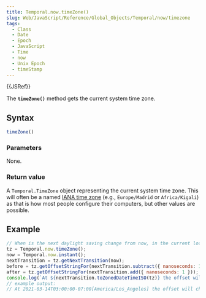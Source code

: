 ```yaml
---
title: Temporal.now.timeZone()
slug: Web/JavaScript/Reference/Global_Objects/Temporal/now/timezone
tags:
  - Class
  - Date
  - Epoch
  - JavaScript
  - Time
  - now
  - Unix Epoch
  - timeStamp
---
```

{{JSRef}}

<p class="summary"><span class="seoSummary">The <strong><code>timeZone()</code></strong> method gets the current system time zone.</span></p>

## Syntax

```js
timeZone()
```

### Parameters

None.

### Return value

A `Temporal.TimeZone` object representing the current system time zone. This
will often be a named [IANA time zone](https://www.iana.org/time-zones) (e.g.,
`Europe/Madrid` or `Africa/Kigali`) as that is how most people configure their
computers, but other values are possible.

## Example

```js
// When is the next daylight saving change from now, in the current location?
tz = Temporal.now.timeZone();
now = Temporal.now.instant();
nextTransition = tz.getNextTransition(now);
before = tz.getOffsetStringFor(nextTransition.subtract({ nanoseconds: 1 }));
after = tz.getOffsetStringFor(nextTransition.add({ nanoseconds: 1 }));
console.log(`At ${nextTransition.toZonedDateTimeISO(tz)} the offset will change from UTC ${before} to ${after}`);
// example output:
// At 2021-03-14T03:00:00-07:00[America/Los_Angeles] the offset will change from UTC -08:00 to -07:00
```

